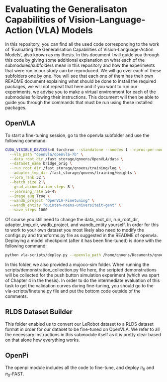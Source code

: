 # Evaluating the Generalisaton Capabilities of Vision-Language-Action (VLA) Models

In this repository, you can find all the used code corresponding to the work of 'Evaluating the Generalisation Capabilities of Vision-Language-Action Models', also known as my thesis. In this document I will guide you through this code by giving some additional explanation on what each of the submodules/subfolders mean in this repository and how the experiments that were run in our study can be reproduced. We will go over each of these subfolders one by one. You will see that each one of them has their own README document explaining what should be done to install the required packages, we will not repeat that here and if you want to run our experiments, we advise you to make a virtual environment for each of the submodules following their instructions. This document will then be able to guide you through the commands that must be run using these installed packages.

## OpenVLA
To start a fine-tuning session, go to the openvla subfolder and use the following command:
```bash
CUDA_VISIBLE_DEVICES=0 torchrun --standalone --nnodes 1 --nproc-per-node 1 vla-scripts/finetune.py \
  --vla_path "openvla/openvla-7b" \
  --data_root_dir /fast_storage/qnoens/OpenVLA/data \
  --dataset_name bridge_orig \
  --run_root_dir /fast_storage/qnoens/training/log \
  --adapter_tmp_dir /fast_storage/qnoens/training/weights \
  --lora_rank 32 \
  --batch_size 2 \
  --grad_accumulation_steps 8 \
  --learning_rate 5e-4\
  --image_aug True \
  --wandb_project "OpenVLA-Finetuning" \
  --wandb_entity "quinten-noens-universiteit-gent" \
  --save_steps 1000
```
Of course you still need to change the data_root_dir, run_root_dir, adapter_tmp_dir, wadb_project, and wandb_entity yourself. In order for this to work to your own dataset you most likely also need to modify the configs.py and transforms.py file as suggested in the README of openvla. 
Deploying a model checkpoint (after it has been fine-tuned) is done with the following command:
```bash
python vla-scripts/deploy.py --openvla_path /home/qnoens/Documents/qnoens/OpenVLA/training/log/Task1B_checkpoint
```

In this folder, we also provided a mujoco-sim folder. When running the scripts/demonstration_collection.py file here, the scripted demonstrations will be collected for the push button simulation experiment (which wa spart of Chapter 4 in the thesis). In order to do the intermediate evaluation of this task to get the validation curves during fine-tuning, you should go to the vla-scripts/finetune.py file and put the bottom code outside of the comments.

## RLDS Dataset Builder
This folder enabled us to convert our LeRobot dataset to a RLDS dataset format in order for our dataset to be fine-tuned on OpenVLA. We refer to all the necessary instructions in this submodule itself as it is pretty clear based on that alone how everything works.

## OpenPi
The openpi module includes all the code to fine-tune, and deploy $\pi_0$ and $\pi_0$-FAST.

